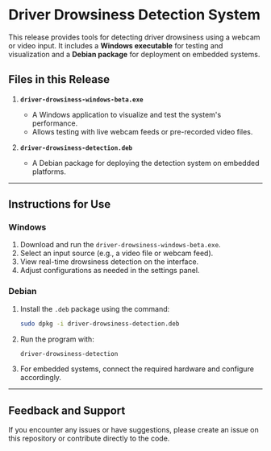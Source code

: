 # Driver Drowsiness Detection System

This release provides tools for detecting driver drowsiness using a webcam or video input. It includes a **Windows executable** for testing and visualization and a **Debian package** for deployment on embedded systems.

## Files in this Release

1. **`driver-drowsiness-windows-beta.exe`**  
   - A Windows application to visualize and test the system's performance.
   - Allows testing with live webcam feeds or pre-recorded video files.

2. **`driver-drowsiness-detection.deb`**  
   - A Debian package for deploying the detection system on embedded platforms.

---

## Instructions for Use

### Windows
1. Download and run the `driver-drowsiness-windows-beta.exe`.
2. Select an input source (e.g., a video file or webcam feed).
3. View real-time drowsiness detection on the interface.
4. Adjust configurations as needed in the settings panel.

### Debian
1. Install the `.deb` package using the command:
   ```bash
   sudo dpkg -i driver-drowsiness-detection.deb
   ```
2. Run the program with:
   ```bash
   driver-drowsiness-detection
   ```
3. For embedded systems, connect the required hardware and configure accordingly.

---

## Feedback and Support
If you encounter any issues or have suggestions, please create an issue on this repository or contribute directly to the code.
